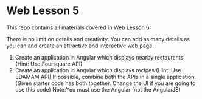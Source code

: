 # Web Lesson 5
This repo contains all materials covered in Web Lesson 6:  

There is no limit on details and creativity. You can add as many details as you can and create an attractive and interactive web page. 
1. Create an application in Angular which displays nearby restaurants (Hint: Use Foursquare API)
2. Create an application in Angular which displays recipes (Hint: Use EDAMAM API)
If possible, combine both the APIs in a single application. (Given starter code has both together. Change the UI if you are going to use this code)
Note:You must use the Angular (not the AngularJS)
